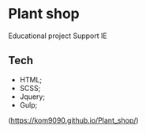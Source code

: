 # Plant shop

Educational project
Support IE


## Tech

- HTML;
- SCSS;
- Jquery;
- Gulp;

(https://kom9090.github.io/Plant_shop/)
